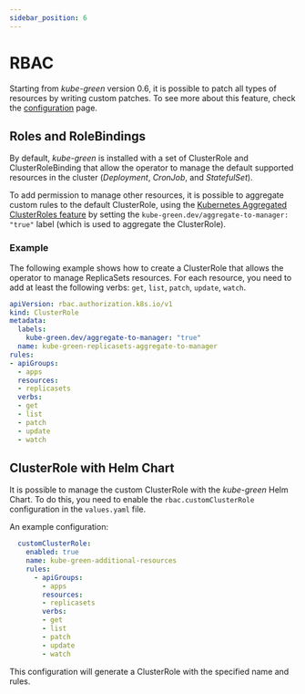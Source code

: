 ```yaml
---
sidebar_position: 6
---
```


# RBAC

Starting from *kube-green* version 0.6, it is possible to patch all types of resources by writing custom patches.
To see more about this feature, check the [configuration](../configuration.md) page.

## Roles and RoleBindings

By default, *kube-green* is installed with a set of ClusterRole and ClusterRoleBinding that allow the operator to manage the default supported resources in the cluster (*Deployment*, *CronJob*, and *StatefulSet*).

To add permission to manage other resources, it is possible to aggregate custom rules to the default ClusterRole, using the [Kubernetes Aggregated ClusterRoles feature](https://kubernetes.io/docs/reference/access-authn-authz/rbac/#aggregated-clusterroles) by setting the `kube-green.dev/aggregate-to-manager: "true"` label (which is used to aggregate the ClusterRole).

### Example

The following example shows how to create a ClusterRole that allows the operator to manage ReplicaSets resources. For each resource, you need to add at least the following verbs: `get`, `list`, `patch`, `update`, `watch`.

```yaml
apiVersion: rbac.authorization.k8s.io/v1
kind: ClusterRole
metadata:
  labels:
    kube-green.dev/aggregate-to-manager: "true"
  name: kube-green-replicasets-aggregate-to-manager
rules:
- apiGroups:
  - apps
  resources:
  - replicasets
  verbs:
  - get
  - list
  - patch
  - update
  - watch
```

## ClusterRole with Helm Chart

It is possible to manage the custom ClusterRole with the *kube-green* Helm Chart. To do this, you need to enable the `rbac.customClusterRole` configuration in the `values.yaml` file.

An example configuration:

```yaml
  customClusterRole:
    enabled: true
    name: kube-green-additional-resources
    rules:
      - apiGroups:
        - apps
        resources:
        - replicasets
        verbs:
        - get
        - list
        - patch
        - update
        - watch
```

This configuration will generate a ClusterRole with the specified name and rules.

